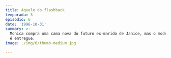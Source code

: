 ```yaml
---
title: Aquele do flashback
temporada: 3
episodio: 6
date: '1996-10-31'
summary: >-
  Monica compra uma cama nova do futuro ex-marido de Janice, mas o modelo errado
  é entregue.
image: ./img/6/thumb-medium.jpg

---
```


